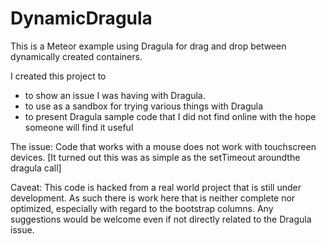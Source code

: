 # DynamicDragula
This is a Meteor example using Dragula for drag and drop between dynamically created containers. 

I created this project to 
  - to show an issue I was having with Dragula. 
  - to use as a sandbox for trying various things with Dragula
  - to present Dragula sample code that I did not find online with the hope someone will find it useful 

The issue:
  Code that works with a mouse does not work with touchscreen devices. 
  [It turned out this was as simple as the setTimeout aroundthe dragula call]
  
Caveat:
This code is hacked from a real world project that is still under development. As such there is work here that is neither complete nor optimized, especially with regard to the bootstrap columns. Any suggestions would be welcome even if not directly related to the Dragula issue.


